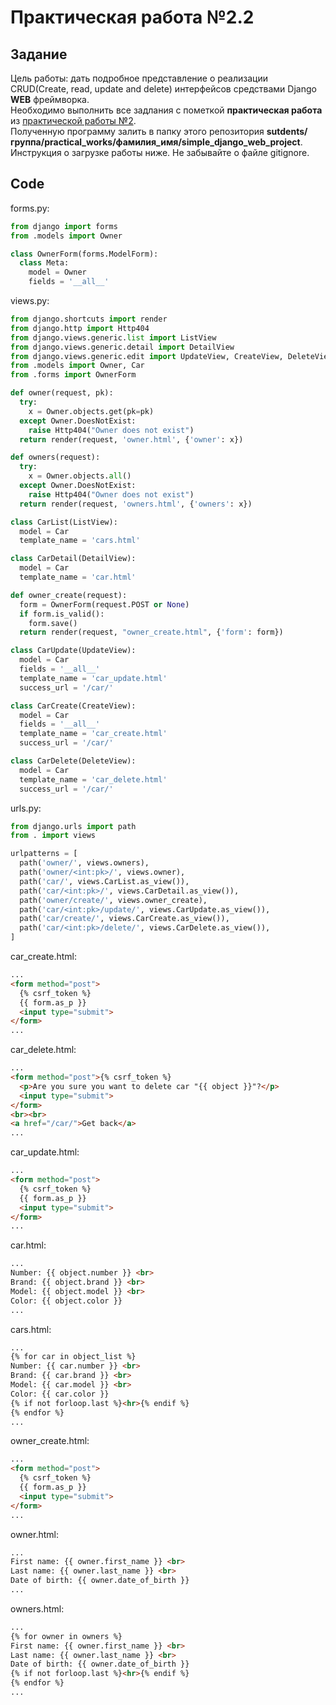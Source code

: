 # Практическая работа №2.2

## Задание

Цель работы: дать подробное представление о реализации CRUD(Create, read, update and delete) интерфейсов средствами Django **WEB** фреймворка.<br>
Необходимо выполнить все задлания с пометкой **практическая работа** из [практической работы №2](https://docs.google.com/document/d/1koLV9iGXJfL2yh88InKo4AVXxWqMIJOqmzT4XFYlWuU/edit?usp=sharing).<br>
Полученную программу залить в папку этого репозитория **sutdents/группа/practical_works/фамилия_имя/simple_django_web_project**. Инструкция о загрузке работы ниже. Не забывайте о файле gitignore.

## Code

forms.py:
```python
from django import forms
from .models import Owner

class OwnerForm(forms.ModelForm):
  class Meta:
    model = Owner
    fields = '__all__'
```

views.py:
```python
from django.shortcuts import render
from django.http import Http404
from django.views.generic.list import ListView
from django.views.generic.detail import DetailView
from django.views.generic.edit import UpdateView, CreateView, DeleteView
from .models import Owner, Car
from .forms import OwnerForm

def owner(request, pk):
  try:
    x = Owner.objects.get(pk=pk)
  except Owner.DoesNotExist:
    raise Http404("Owner does not exist")
  return render(request, 'owner.html', {'owner': x})

def owners(request):
  try:
    x = Owner.objects.all()
  except Owner.DoesNotExist:
    raise Http404("Owner does not exist")
  return render(request, 'owners.html', {'owners': x})

class CarList(ListView):
  model = Car
  template_name = 'cars.html'

class CarDetail(DetailView):
  model = Car
  template_name = 'car.html'

def owner_create(request):
  form = OwnerForm(request.POST or None)
  if form.is_valid():
    form.save()
  return render(request, "owner_create.html", {'form': form})

class CarUpdate(UpdateView):
  model = Car
  fields = '__all__'
  template_name = 'car_update.html'
  success_url = '/car/'

class CarCreate(CreateView):
  model = Car
  fields = '__all__'
  template_name = 'car_create.html'
  success_url = '/car/'

class CarDelete(DeleteView):
  model = Car
  template_name = 'car_delete.html'
  success_url = '/car/'
```

urls.py:
```python
from django.urls import path 
from . import views

urlpatterns = [
  path('owner/', views.owners),
  path('owner/<int:pk>/', views.owner),
  path('car/', views.CarList.as_view()),
  path('car/<int:pk>/', views.CarDetail.as_view()),
  path('owner/create/', views.owner_create),
  path('car/<int:pk>/update/', views.CarUpdate.as_view()),
  path('car/create/', views.CarCreate.as_view()),
  path('car/<int:pk>/delete/', views.CarDelete.as_view()),
]
```

car_create.html:
```html
...
<form method="post">
  {% csrf_token %}
  {{ form.as_p }}
  <input type="submit">
</form>
...
```

car_delete.html:
```html
...
<form method="post">{% csrf_token %}
  <p>Are you sure you want to delete car "{{ object }}"?</p>
  <input type="submit">
</form>
<br><br>
<a href="/car/">Get back</a>
...
```

car_update.html:
```html
...
<form method="post">
  {% csrf_token %}
  {{ form.as_p }}
  <input type="submit">
</form>
...
```

car.html:
```html
...
Number: {{ object.number }} <br>
Brand: {{ object.brand }} <br>
Model: {{ object.model }} <br>
Color: {{ object.color }}
...
```

cars.html:
```html
...
{% for car in object_list %}
Number: {{ car.number }} <br>
Brand: {{ car.brand }} <br>
Model: {{ car.model }} <br>
Color: {{ car.color }}
{% if not forloop.last %}<hr>{% endif %}
{% endfor %}
...
```

owner_create.html:
```html
...
<form method="post">
  {% csrf_token %}
  {{ form.as_p }}
  <input type="submit">
</form>
...
```

owner.html:
```html
...
First name: {{ owner.first_name }} <br>
Last name: {{ owner.last_name }} <br>
Date of birth: {{ owner.date_of_birth }}
...
```

owners.html:
```html
...
{% for owner in owners %}
First name: {{ owner.first_name }} <br>
Last name: {{ owner.last_name }} <br>
Date of birth: {{ owner.date_of_birth }}
{% if not forloop.last %}<hr>{% endif %}
{% endfor %}
...
```